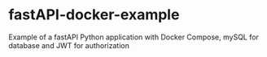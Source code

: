 # fastAPI-docker-example
Example of a fastAPI Python application with Docker Compose, mySQL for database and JWT for authorization

